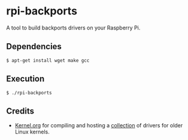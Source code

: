# rpi-backports
A tool to build backports drivers on your Raspberry Pi.

## Dependencies
```
$ apt-get install wget make gcc
```

## Execution
```
$ ./rpi-backports
```

## Credits
- [Kernel.org](https://www.kernel.org) for compiling and hosting a [collection](https://www.kernel.org/pub/linux/kernel/projects/backports/stable) of drivers for older Linux kernels.
